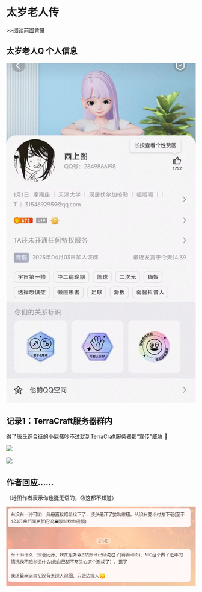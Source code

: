 # 太岁老人传

[>>阅读前置背景](/article/earth)

## 太岁老人Q 个人信息

![](/others/太岁老人传/QQ.jpg)

## 记录1：TerraCraft服务器群内

得了唐氏综合征的小屁孩吵不过就到TerraCraft服务器那“宣传”威胁 🤣

![](/others/太岁老人传/1.jpg)

![](/others/太岁老人传/2.jpg)

## 作者回应……

（地图作者表示你也挺无语的，😓这都不知道）

![](/others/太岁老人传/作者.png)
